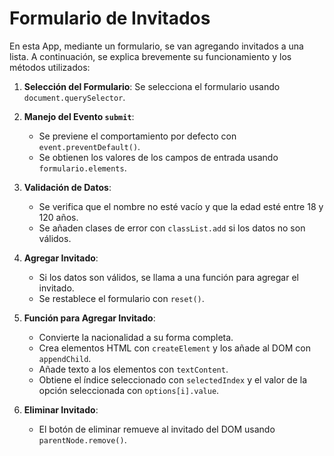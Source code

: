 # Formulario de Invitados

En esta App, mediante un formulario, se van agregando invitados a una lista. A continuación, se explica brevemente su funcionamiento y los métodos utilizados:

1. **Selección del Formulario**: Se selecciona el formulario usando `document.querySelector`.

2. **Manejo del Evento `submit`**: 
   - Se previene el comportamiento por defecto con `event.preventDefault()`.
   - Se obtienen los valores de los campos de entrada usando `formulario.elements`.

3. **Validación de Datos**:
   - Se verifica que el nombre no esté vacío y que la edad esté entre 18 y 120 años.
   - Se añaden clases de error con `classList.add` si los datos no son válidos.

4. **Agregar Invitado**:
   - Si los datos son válidos, se llama a una función para agregar el invitado.
   - Se restablece el formulario con `reset()`.

5. **Función para Agregar Invitado**:
   - Convierte la nacionalidad a su forma completa.
   - Crea elementos HTML con `createElement` y los añade al DOM con `appendChild`.
   - Añade texto a los elementos con `textContent`.
   - Obtiene el índice seleccionado con `selectedIndex` y el valor de la opción seleccionada con `options[i].value`.

6. **Eliminar Invitado**:
   - El botón de eliminar remueve al invitado del DOM usando `parentNode.remove()`.
